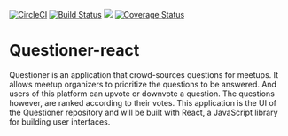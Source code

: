[![CircleCI](https://circleci.com/gh/BukkyOmo/Questioner-react.svg?style=svg)](https://circleci.com/gh/BukkyOmo/Questioner-react)
[![Build Status](https://travis-ci.org/BukkyOmo/Questioner-react.svg?branch=develop)](https://travis-ci.org/BukkyOmo/Questioner-react)
<a href="https://codeclimate.com/github/BukkyOmo/Questioner-react/maintainability"><img src="https://api.codeclimate.com/v1/badges/0e3e0b920d64a4d7a590/maintainability" /></a>
[![Coverage Status](https://coveralls.io/repos/github/BukkyOmo/Questioner-react/badge.svg?branch=develop)](https://coveralls.io/github/BukkyOmo/Questioner-react?branch=develop&service=github)


# Questioner-react
Questioner is an application that crowd-sources questions for meetups. It allows meetup organizers to prioritize the questions to be answered. And users of this platform can upvote or downvote a question. The questions however, are ranked according to their votes. This application is the UI of the Questioner repository and will be built with React, a JavaScript library for building user interfaces.
